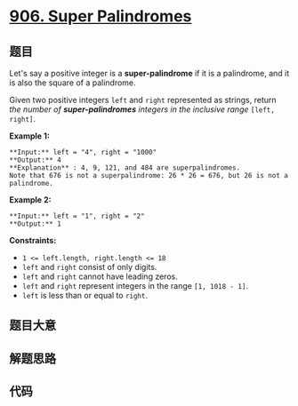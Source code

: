 # [906. Super Palindromes](https://leetcode.com/problems/super-palindromes)

## 题目

Let's say a positive integer is a **super-palindrome** if it is a palindrome,
and it is also the square of a palindrome.

Given two positive integers `left` and `right` represented as strings, return
_the number of **super-palindromes** integers in the inclusive range_ `[left,
right]`.



**Example 1:**

    
    
    **Input:** left = "4", right = "1000"
    **Output:** 4
    **Explanation** : 4, 9, 121, and 484 are superpalindromes.
    Note that 676 is not a superpalindrome: 26 * 26 = 676, but 26 is not a palindrome.
    

**Example 2:**

    
    
    **Input:** left = "1", right = "2"
    **Output:** 1
    



**Constraints:**

  * `1 <= left.length, right.length <= 18`
  * `left` and `right` consist of only digits.
  * `left` and `right` cannot have leading zeros.
  * `left` and `right` represent integers in the range `[1, 1018 - 1]`.
  * `left` is less than or equal to `right`.


## 题目大意

## 解题思路

## 代码

```javascript

```
